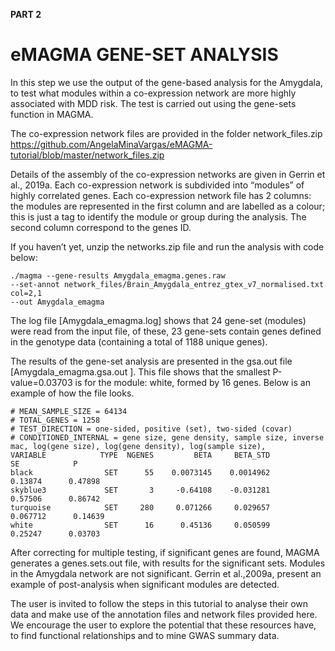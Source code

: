 **PART 2** 
# eMAGMA GENE-SET ANALYSIS

In this step we use the output of the gene-based analysis for the Amygdala, to test what modules within a co-expression network are more highly associated with MDD risk.  The test is carried out using the gene-sets function in MAGMA.

The co-expression network files are provided in the folder network_files.zip  
    https://github.com/AngelaMinaVargas/eMAGMA-tutorial/blob/master/network_files.zip

Details of the assembly of the co-expression networks are given in Gerrin et al., 2019a. Each co-expression network is subdivided into “modules” of highly correlated genes. Each co-expression network file has 2 columns: the modules are represented in the first column and are labelled as a colour; this is just a tag to identify the module or group during the analysis. The second column correspond to the genes ID. 

If you haven’t yet, unzip the networks.zip file and run the analysis with code below:

    ./magma --gene-results Amygdala_emagma.genes.raw 
    --set-annot network_files/Brain_Amygdala_entrez_gtex_v7_normalised.txt col=2,1 
    --out Amygdala_emagma 

The log file [Amygdala_emagma.log] shows that 24 gene-set (modules) were read from the input file, of these, 23 gene-sets contain genes defined in the genotype data (containing a total of 1188 unique genes). 

The results of the gene-set analysis are presented in the gsa.out file [Amygdala_emagma.gsa.out ]. This file shows that the smallest P-value=0.03703 is for the module: white, formed by 16 genes. Below is an example of how the file looks. 
    
    # MEAN_SAMPLE_SIZE = 64134
    # TOTAL_GENES = 1258
    # TEST_DIRECTION = one-sided, positive (set), two-sided (covar)
    # CONDITIONED_INTERNAL = gene size, gene density, sample size, inverse mac, log(gene size), log(gene density), log(sample size), 
    VARIABLE            TYPE  NGENES         BETA     BETA_STD           SE            P
    black                SET      55    0.0073145    0.0014962      0.13874      0.47898
    skyblue3             SET       3     -0.64108    -0.031281      0.57506      0.86742
    turquoise            SET     280     0.071266     0.029657     0.067712      0.14639
    white                SET      16      0.45136     0.050599      0.25247      0.03703



 
After correcting for multiple testing, if significant genes are found, MAGMA generates a genes.sets.out file, with results for the significant sets. Modules in the Amygdala network are not significant.  Gerrin et al.,2009a, present an example of post-analysis when significant modules are detected. 

The user is invited to follow the steps in this tutorial to analyse their own data and make use of the annotation files and network files provided here.  We encourage the user to explore the potential that these resources have, to find functional relationships and to mine GWAS summary data.

